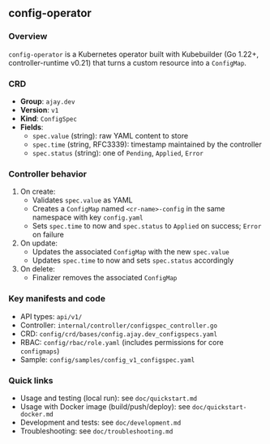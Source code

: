 ## config-operator

### Overview
`config-operator` is a Kubernetes operator built with Kubebuilder (Go 1.22+, controller-runtime v0.21) that turns a custom resource into a `ConfigMap`.

### CRD
- **Group**: `ajay.dev`
- **Version**: `v1`
- **Kind**: `ConfigSpec`
- **Fields**:
  - `spec.value` (string): raw YAML content to store
  - `spec.time` (string, RFC3339): timestamp maintained by the controller
  - `spec.status` (string): one of `Pending`, `Applied`, `Error`

### Controller behavior
1. On create:
   - Validates `spec.value` as YAML
   - Creates a `ConfigMap` named `<cr-name>-config` in the same namespace with key `config.yaml`
   - Sets `spec.time` to now and `spec.status` to `Applied` on success; `Error` on failure
2. On update:
   - Updates the associated `ConfigMap` with the new `spec.value`
   - Updates `spec.time` to now and sets `spec.status` accordingly
3. On delete:
   - Finalizer removes the associated `ConfigMap`

### Key manifests and code
- API types: `api/v1/`
- Controller: `internal/controller/configspec_controller.go`
- CRD: `config/crd/bases/config.ajay.dev_configspecs.yaml`
- RBAC: `config/rbac/role.yaml` (includes permissions for core `configmaps`)
- Sample: `config/samples/config_v1_configspec.yaml`

### Quick links
- Usage and testing (local run): see `doc/quickstart.md`
- Usage with Docker image (build/push/deploy): see `doc/quickstart-docker.md`
- Development and tests: see `doc/development.md`
- Troubleshooting: see `doc/troubleshooting.md`
